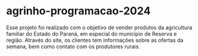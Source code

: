 # agrinho-programacao-2024
Esse projeto foi realizado com o objetivo de vender produtos da agricultura familiar do Estado do Paraná, em especial do município de Reserva e região. Através do site, os clientes tem informações sobre as ofertas da semana, bem como contato com os produtores rurais. 
